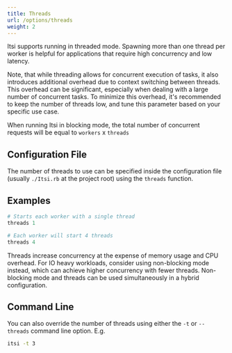 ```yaml
---
title: Threads
url: /options/threads
weight: 2
---
```

Itsi supports running in threaded mode. Spawning more than one thread per worker is helpful for applications that require high concurrency and low latency.

Note, that while threading allows for concurrent execution of tasks, it also introduces additional overhead due to context switching between threads.
This overhead can be significant, especially when dealing with a large number of concurrent tasks.
To minimize this overhead, it's recommended to keep the number of threads low, and tune this parameter based on your specific use case.

When running Itsi in blocking mode, the total number of concurrent requests will be equal to `workers` x `threads`

## Configuration File
The number of threads to use can be specified inside the configuration file (usually `./Itsi.rb` at the project root)
using the `threads` function.

## Examples
```ruby {filename="Itsi.rb"}
# Starts each worker with a single thread
threads 1
```

```ruby {filename="Itsi.rb"}
# Each worker will start 4 threads
threads 4
```

Threads increase concurrency at the expense of memory usage and CPU overhead.
For IO heavy workloads, consider using non-blocking mode instead, which can achieve higher concurrency with fewer threads.
Non-blocking mode and threads can be used simultaneously in a hybrid configuration.

## Command Line
You can also override the number of threads using either the `-t` or `--threads` command line option.
E.g.

```bash
itsi -t 3
```
